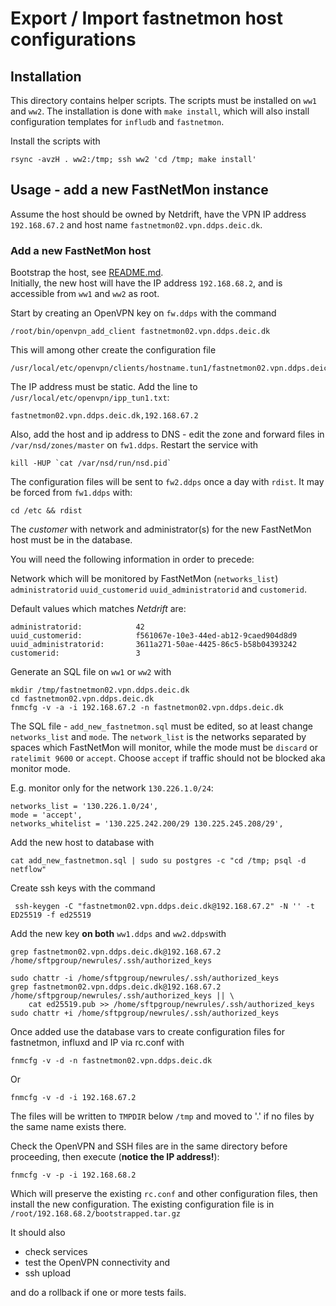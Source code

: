 
# Export / Import fastnetmon host configurations

## Installation

This directory contains helper scripts. The scripts must be installed on `ww1`
and `ww2`. The installation is done with `make install`, which will also
install configuration templates for `infludb` and `fastnetmon`.

Install the scripts with

    rsync -avzH . ww2:/tmp; ssh ww2 'cd /tmp; make install'

## Usage - add a new FastNetMon instance

Assume the host should be owned by Netdrift, have the VPN IP address
`192.168.67.2` and host name `fastnetmon02.vpn.ddps.deic.dk`.

### Add a new FastNetMon host

Bootstrap the host, see [README.md](../vagrant/README.md).          
Initially, the new host will have the IP address `192.168.68.2`, and is
accessible from `ww1` and `ww2` as root.

Start by creating an OpenVPN key on `fw.ddps` with the command

    /root/bin/openvpn_add_client fastnetmon02.vpn.ddps.deic.dk

This will among other create the configuration file

``````
/usr/local/etc/openvpn/clients/hostname.tun1/fastnetmon02.vpn.ddps.deic.dk/fastnetmon02.vpn.ddps.deic.dk.ovpn
``````

The IP address must be static. Add the line to `/usr/local/etc/openvpn/ipp_tun1.txt`:

``````
fastnetmon02.vpn.ddps.deic.dk,192.168.67.2
``````

Also, add the host and ip address to DNS - edit the zone and forward files in
`/var/nsd/zones/master` on `fw1.ddps`. Restart the service with 

``````
kill -HUP `cat /var/nsd/run/nsd.pid`
``````

The configuration files will be sent to `fw2.ddps` once a day with `rdist`. It
may be forced from `fw1.ddps` with:

    cd /etc && rdist

The _customer_ with network and administrator(s) for the new FastNetMon host
must be in the database.

You will need the following information in order to precede:

Network which will be monitored by FastNetMon (`networks_list`)
`administratorid` `uuid_customerid` `uuid_administratorid` and `customerid`.

Default values which matches _Netdrift_ are:

``````
administratorid:            42
uuid_customerid:            f561067e-10e3-44ed-ab12-9caed904d8d9
uuid_administratorid:       3611a271-50ae-4425-86c5-b58b04393242
customerid:                 3
``````

Generate an SQL file on `ww1` or `ww2` with 

    mkdir /tmp/fastnetmon02.vpn.ddps.deic.dk    
    cd fastnetmon02.vpn.ddps.deic.dk
    fnmcfg -v -a -i 192.168.67.2 -n fastnetmon02.vpn.ddps.deic.dk

The SQL file - `add_new_fastnetmon.sql` must be edited, so at least change
`networks_list` and `mode`. The `network_list` is the networks separated by
spaces which FastNetMon will monitor, while the mode must be `discard` or
`ratelimit 9600` or `accept`. Choose `accept` if traffic should not be blocked
aka monitor mode.

E.g. monitor only for the network `130.226.1.0/24`:

```````
networks_list = '130.226.1.0/24',
mode = 'accept',
networks_whitelist = '130.225.242.200/29 130.225.245.208/29',
```````

Add the new host to database with 

    cat add_new_fastnetmon.sql | sudo su postgres -c "cd /tmp; psql -d netflow"

Create ssh keys with the command

     ssh-keygen -C "fastnetmon02.vpn.ddps.deic.dk@192.168.67.2" -N '' -t ED25519 -f ed25519

Add the new key **on both** `ww1.ddps` and `ww2.ddps`with

``````
grep fastnetmon02.vpn.ddps.deic.dk@192.168.67.2 /home/sftpgroup/newrules/.ssh/authorized_keys

sudo chattr -i /home/sftpgroup/newrules/.ssh/authorized_keys
grep fastnetmon02.vpn.ddps.deic.dk@192.168.67.2 /home/sftpgroup/newrules/.ssh/authorized_keys || \
    cat ed25519.pub >> /home/sftpgroup/newrules/.ssh/authorized_keys
sudo chattr +i /home/sftpgroup/newrules/.ssh/authorized_keys
``````

Once added use the database vars to create configuration files for fastnetmon,
influxd and IP via rc.conf with

    fnmcfg -v -d -n fastnetmon02.vpn.ddps.deic.dk

Or

    fnmcfg -v -d -i 192.168.67.2

The files will be written to `TMPDIR` below `/tmp` and moved to '.' if no files by the same name exists there.

Check the OpenVPN and SSH files are in the same directory before proceeding,
then execute (**notice the IP address!**):

    fnmcfg -v -p -i 192.168.68.2

Which will preserve the existing `rc.conf` and other configuration files,
then install the new configuration. The existing configuration file is in `/root/192.168.68.2/bootstrapped.tar.gz`

It should also

  - check services
  - test the OpenVPN connectivity and
  - ssh upload

and do a rollback if one or more tests fails.


